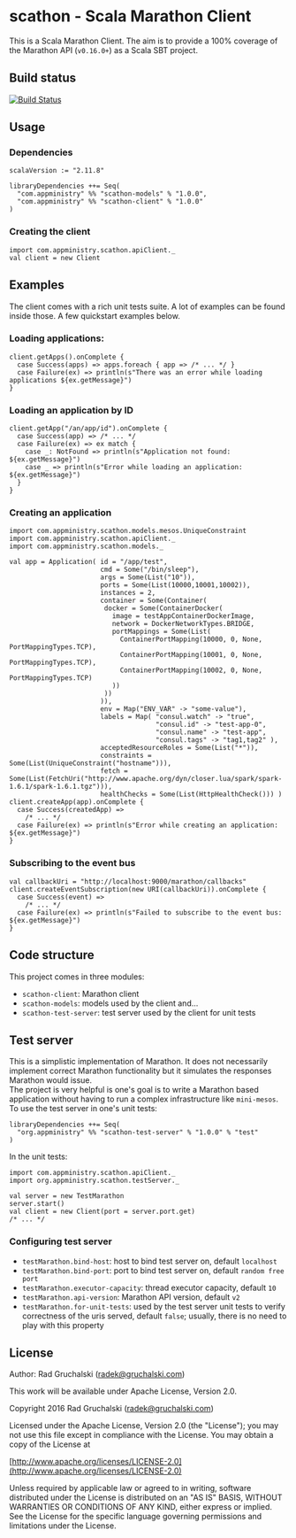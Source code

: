# scathon - Scala Marathon Client

This is a Scala Marathon Client. The aim is to provide a 100% coverage of the Marathon API (`v0.16.0+`) as a Scala SBT project.

## Build status

[![Build Status](https://travis-ci.org/AppMinistry/scathon.svg?branch=master)](https://travis-ci.org/AppMinistry/scathon)

## Usage

### Dependencies

    scalaVersion := "2.11.8"
    
    libraryDependencies ++= Seq(
      "com.appministry" %% "scathon-models" % "1.0.0",
      "com.appministry" %% "scathon-client" % "1.0.0"
    )
    
### Creating the client
    
    import com.appministry.scathon.apiClient._
    val client = new Client
    
## Examples

The client comes with a rich unit tests suite. A lot of examples can be found inside those. A few quickstart examples below.

### Loading applications:

    client.getApps().onComplete {
      case Success(apps) => apps.foreach { app => /* ... */ }
      case Failure(ex) => println(s"There was an error while loading applications ${ex.getMessage}")
    }
    
### Loading an application by ID

    client.getApp("/an/app/id").onComplete {
      case Success(app) => /* ... */
      case Failure(ex) => ex match {
        case _: NotFound => println(s"Application not found: ${ex.getMessage}")
        case _ => println(s"Error while loading an application: ${ex.getMessage}")
      }
    }
    
### Creating an application
    
    import com.appministry.scathon.models.mesos.UniqueConstraint
    import com.appministry.scathon.apiClient._
    import com.appministry.scathon.models._
    
    val app = Application( id = "/app/test",
                           cmd = Some("/bin/sleep"),
                           args = Some(List("10")),
                           ports = Some(List(10000,10001,10002)),
                           instances = 2,
                           container = Some(Container(
                            docker = Some(ContainerDocker(
                              image = testAppContainerDockerImage,
                              network = DockerNetworkTypes.BRIDGE,
                              portMappings = Some(List(
                                ContainerPortMapping(10000, 0, None, PortMappingTypes.TCP),
                                ContainerPortMapping(10001, 0, None, PortMappingTypes.TCP),
                                ContainerPortMapping(10002, 0, None, PortMappingTypes.TCP)
                              ))
                            ))
                           )),
                           env = Map("ENV_VAR" -> "some-value"),
                           labels = Map( "consul.watch" -> "true",
                                         "consul.id" -> "test-app-0",
                                         "consul.name" -> "test-app",
                                         "consul.tags" -> "tag1,tag2" ),
                           acceptedResourceRoles = Some(List("*")),
                           constraints = Some(List(UniqueConstraint("hostname"))),
                           fetch = Some(List(FetchUri("http://www.apache.org/dyn/closer.lua/spark/spark-1.6.1/spark-1.6.1.tgz"))),
                           healthChecks = Some(List(HttpHealthCheck())) )
    client.createApp(app).onComplete {
      case Success(createdApp) =>
        /* ... */
      case Failure(ex) => println(s"Error while creating an application: ${ex.getMessage}")
    }

### Subscribing to the event bus
    
    val callbackUri = "http://localhost:9000/marathon/callbacks"
    client.createEventSubscription(new URI(callbackUri)).onComplete {
      case Success(event) =>
        /* ... */
      case Failure(ex) => println(s"Failed to subscribe to the event bus: ${ex.getMessage}")
    }
    
## Code structure

This project comes in three modules:

- `scathon-client`: Marathon client
- `scathon-models`: models used by the client and...
- `scathon-test-server`: test server used by the client for unit tests

## Test server

This is a simplistic implementation of Marathon. It does not necessarily implement correct Marathon functionality but it simulates the responses Marathon would issue.  
The project is very helpful is one's goal is to write a Marathon based application without having to run a complex infrastructure like `mini-mesos`.  
To use the test server in one's unit tests:

    libraryDependencies ++= Seq(
      "org.appministry" %% "scathon-test-server" % "1.0.0" % "test"
    )

In the unit tests:

    import com.appministry.scathon.apiClient._
    import org.appministry.scathon.testServer._
    
    val server = new TestMarathon
    server.start()
    val client = new Client(port = server.port.get)
    /* ... */
    
### Configuring test server

- `testMarathon.bind-host`: host to bind test server on, default `localhost`
- `testMarathon.bind-port`: port to bind test server on, default `random free port`
- `testMarathon.executor-capacity`: thread executor capacity, default `10`
- `testMarathon.api-version`: Marathon API version, default `v2`
- `testMarathon.for-unit-tests`: used by the test server unit tests to verify correctness of the uris served, default `false`; usually, there is no need to play with this property

## License

Author: Rad Gruchalski (radek@gruchalski.com)

This work will be available under Apache License, Version 2.0.

Copyright 2016 Rad Gruchalski (radek@gruchalski.com)

Licensed under the Apache License, Version 2.0 (the "License");
you may not use this file except in compliance with the License. You may obtain a copy of the License at

[http://www.apache.org/licenses/LICENSE-2.0](http://www.apache.org/licenses/LICENSE-2.0)

Unless required by applicable law or agreed to in writing, software distributed under the License is distributed on an "AS IS" BASIS, WITHOUT WARRANTIES OR CONDITIONS OF ANY KIND, either express or implied. See the License for the specific language governing permissions and limitations under the License.